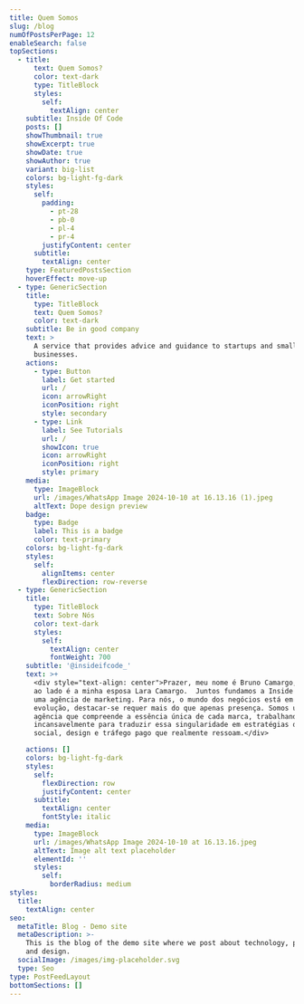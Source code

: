 ```yaml
---
title: Quem Somos
slug: /blog
numOfPostsPerPage: 12
enableSearch: false
topSections:
  - title:
      text: Quem Somos?
      color: text-dark
      type: TitleBlock
      styles:
        self:
          textAlign: center
    subtitle: Inside Of Code
    posts: []
    showThumbnail: true
    showExcerpt: true
    showDate: true
    showAuthor: true
    variant: big-list
    colors: bg-light-fg-dark
    styles:
      self:
        padding:
          - pt-28
          - pb-0
          - pl-4
          - pr-4
        justifyContent: center
      subtitle:
        textAlign: center
    type: FeaturedPostsSection
    hoverEffect: move-up
  - type: GenericSection
    title:
      type: TitleBlock
      text: Quem Somos?
      color: text-dark
    subtitle: Be in good company
    text: >
      A service that provides advice and guidance to startups and small
      businesses.
    actions:
      - type: Button
        label: Get started
        url: /
        icon: arrowRight
        iconPosition: right
        style: secondary
      - type: Link
        label: See Tutorials
        url: /
        showIcon: true
        icon: arrowRight
        iconPosition: right
        style: primary
    media:
      type: ImageBlock
      url: /images/WhatsApp Image 2024-10-10 at 16.13.16 (1).jpeg
      altText: Dope design preview
    badge:
      type: Badge
      label: This is a badge
      color: text-primary
    colors: bg-light-fg-dark
    styles:
      self:
        alignItems: center
        flexDirection: row-reverse
  - type: GenericSection
    title:
      type: TitleBlock
      text: Sobre Nós
      color: text-dark
      styles:
        self:
          textAlign: center
          fontWeight: 700
    subtitle: '@insideifcode_'
    text: >+
      <div style="text-align: center">Prazer, meu nome é Bruno Camargo, e essa
      ao lado é a minha esposa Lara Camargo.  Juntos fundamos a Inside of Code,
      uma agência de marketing. Para nós, o mundo dos negócios está em constante
      evolução, destacar-se requer mais do que apenas presença. Somos uma
      agência que compreende a essência única de cada marca, trabalhando
      incansavelmente para traduzir essa singularidade em estratégias de mídia
      social, design e tráfego pago que realmente ressoam.</div>

    actions: []
    colors: bg-light-fg-dark
    styles:
      self:
        flexDirection: row
        justifyContent: center
      subtitle:
        textAlign: center
        fontStyle: italic
    media:
      type: ImageBlock
      url: /images/WhatsApp Image 2024-10-10 at 16.13.16.jpeg
      altText: Image alt text placeholder
      elementId: ''
      styles:
        self:
          borderRadius: medium
styles:
  title:
    textAlign: center
seo:
  metaTitle: Blog - Demo site
  metaDescription: >-
    This is the blog of the demo site where we post about technology, product,
    and design.
  socialImage: /images/img-placeholder.svg
  type: Seo
type: PostFeedLayout
bottomSections: []
---
```


